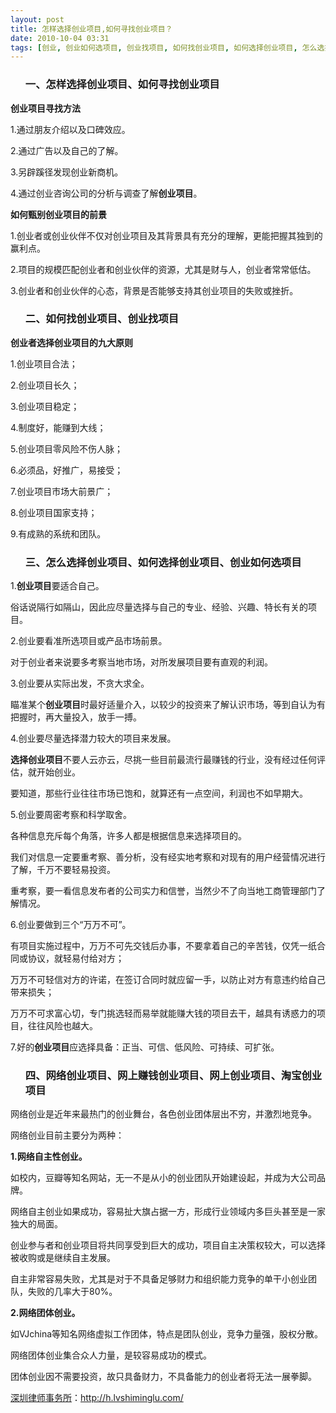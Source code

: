 ```yaml
---
layout: post
title: 怎样选择创业项目,如何寻找创业项目？
date: 2010-10-04 03:31
tags: [创业, 创业如何选项目, 创业找项目, 如何找创业项目, 如何选择创业项目, 怎么选择创业项目, 淘宝创业项目, 深圳法律顾问律师, 网上创业项目, 网上赚钱创业项目, 网络创业项目]
---
```

<ol>
<h3>一、怎样选择创业项目、如何寻找创业项目</h3>
</ol>
<strong>创业项目寻找方法</strong>

1.通过朋友介绍以及口碑效应。

2.通过广告以及自己的了解。

3.另辟蹊径发现创业新商机。

4.通过创业咨询公司的分析与调查了解<strong>创业项目</strong>。

<strong>如何甄别创业项目的前景</strong>

1.创业者或创业伙伴不仅对创业项目及其背景具有充分的理解，更能把握其独到的赢利点。

2.项目的规模匹配创业者和创业伙伴的资源，尤其是财与人，创业者常常低估。

3.创业者和创业伙伴的心态，背景是否能够支持其创业项目的失败或挫折。
<ol>
<h3>二、如何找创业项目、创业找项目</h3>
</ol>
<strong>创业者选择创业项目的九大原则</strong>

1.创业项目合法；

2.创业项目长久；

3.创业项目稳定；

4.制度好，能赚到大线；

5.创业项目零风险不伤人脉；

6.必须品，好推广，易接受；

7.创业项目市场大前景广；

8.创业项目国家支持；

9.有成熟的系统和团队。
<ol>
<h3>三、怎么选择创业项目、如何选择创业项目、创业如何选项目</h3>
</ol>
1.<strong>创业项目</strong>要适合自己。

俗话说隔行如隔山，因此应尽量选择与自己的专业、经验、兴趣、特长有关的项目。

2.创业要看准所选项目或产品市场前景。

对于创业者来说要多考察当地市场，对所发展项目要有直观的利润。

3.创业要从实际出发，不贪大求全。

瞄准某个<strong>创业项目</strong>时最好适量介入，以较少的投资来了解认识市场，等到自认为有把握时，再大量投入，放手一搏。

4.创业要尽量选择潜力较大的项目来发展。

<strong>选择创业项目</strong>不要人云亦云，尽挑一些目前最流行最赚钱的行业，没有经过任何评估，就开始创业。

要知道，那些行业往往市场已饱和，就算还有一点空间，利润也不如早期大。

5.创业要周密考察和科学取舍。

各种信息充斥每个角落，许多人都是根据信息来选择项目的。

我们对信息一定要重考察、善分析，没有经实地考察和对现有的用户经营情况进行了解，千万不要轻易投资。

重考察，要一看信息发布者的公司实力和信誉，当然少不了向当地工商管理部门了解情况。

6.创业要做到三个“万万不可”。

有项目实施过程中，万万不可先交钱后办事，不要拿着自己的辛苦钱，仅凭一纸合同或协议，就轻易付给对方；

万万不可轻信对方的许诺，在签订合同时就应留一手，以防止对方有意违约给自己带来损失；

万万不可求富心切，专门挑选轻而易举就能赚大钱的项目去干，越具有诱惑力的项目，往往风险也越大。

7.好的<strong>创业项目</strong>应选择具备：正当、可信、低风险、可持续、可扩张。
<ol>
<h3>四、网络创业项目、网上赚钱创业项目、网上创业项目、淘宝创业项目</h3>
</ol>
网络创业是近年来最热门的创业舞台，各色创业团体层出不穷，并激烈地竞争。

网络创业目前主要分为两种：

<strong>1.网络自主性创业。</strong>

如校内，豆瓣等知名网站，无一不是从小的创业团队开始建设起，并成为大公司品牌。

网络自主创业如果成功，容易扯大旗占据一方，形成行业领域内多巨头甚至是一家独大的局面。

创业参与者和创业项目将共同享受到巨大的成功，项目自主决策权较大，可以选择被收购或是继续自主发展。

自主非常容易失败，尤其是对于不具备足够财力和组织能力竞争的单干小创业团队，失败的几率大于80%。

<strong>2.网络团体创业。</strong>

如VJchina等知名网络虚拟工作团体，特点是团队创业，竞争力量强，股权分散。

网络团体创业集合众人力量，是较容易成功的模式。

团体创业因不需要投资，故只具备财力，不具备能力的创业者将无法一展拳脚。

<a href="http://h.lvshiminglu.com/">深圳律师事务所</a>：<a href="http://h.lvshiminglu.com/">http://h.lvshiminglu.com/</a>

